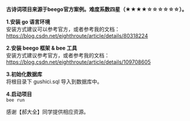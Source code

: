 **古诗词项目来源于beego官方案例。难度系数四星（★★★★☆☆☆☆☆☆）。**

**1.安装 go 语言环境**   
安装方式建议可以参考官方，或者参考我的文档：https://blog.csdn.net/eighthroute/article/details/80318224  

**2.安装 beego 框架 & bee 工具**  
安装方式建议参考官方，或者参考我的文档：https://blog.csdn.net/eighthroute/article/details/109708605

**3.初始化数据库**  
将根目录下 gushici.sql 导入到数据库中。  

**4.启动项目**  
 ``
 bee run
``

感谢【郝大全】同学提供相应资源。  

